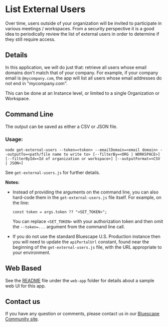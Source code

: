 # List External Users

Over time, users outside of your organization will be invited to participate in various meetings / workspaces. From a security perspective it is a good idea to periodically review the list of external users in order to determine if they still require access.

## Details
In this application, we will do just that: retrieve all users whose email domains don't match that of your company. For example, if your company email is `@mycompany.com`, the app will list all users whose email addresses do not end in "mycompany.com".

This can be done at an Instance level, or limited to a single Organization or Workspace.

## Command Line
The output can be saved as either a CSV or JSON file.

### Usage:

 `node get-external-users --token=<token> --emailDomain=<email domain> --outputTo=<path/file name to write to>
 [--filterBy=<ORG | WORKSPACE>]
 [--filterById=<Id of organization or workspace>] [--outputFormat=<CSV | JSON>]`

See `get-external-users.js` for further details.

**Notes:**

- Instead of providing the arguments on the command line, you can also hard-code them in the `get-external-users.js` file itself. For example, on the line:

  `const token = args.token ?? "<SET_TOKEN>";`

  You can replace `<SET_TOKEN>` with your authorization token and then omit the `--token=...` argument from the command line call.

- If you do not use the standard Bluescape U.S. Production instance then you will need to update the `apiPortalUrl` constant, found near the beginning of the `get-external-users.js` file, with the URL appropriate to your environment.

## Web Based
See the [README](./web-app/README.md) file under the `web-app` folder for details about a sample web UI for this app.

## Contact us

If you have any question or comments, please contact us in our [Bluescape Community site](https://community.bluescape.com/c/developer/14).